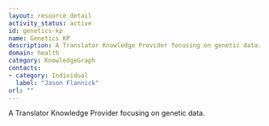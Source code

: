 ```yaml
---
layout: resource_detail
activity_status: active
id: genetics-kp
name: Genetics KP
description: A Translator Knowledge Provider focusing on genetic data.
domain: health
category: KnowledgeGraph
contacts:
- category: Individual
  label: "Jason Flannick"
url: ""
---
```


A Translator Knowledge Provider focusing on genetic data.
